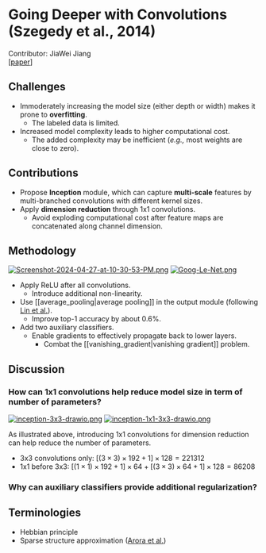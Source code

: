 # Going Deeper with Convolutions (Szegedy et al., 2014)
Contributor: JiaWei Jiang <br>
[[paper](https://wmathor.com/usr/uploads/2020/01/3184187721.pdf)]
## Challenges
* Immoderately increasing the model size (either depth or width) makes it prone to **overfitting**.
	* The labeled data is limited.
* Increased model complexity leads to higher computational cost.
	* The added complexity may be inefficient (*e.g.,* most weights are close to zero).
## Contributions
* Propose **Inception** module, which can capture **multi-scale** features by multi-branched convolutions with different kernel sizes.
* Apply **dimension reduction** through 1x1 convolutions.
	* Avoid exploding computational cost after feature maps are concatenated along channel dimension.
## Methodology
[![Screenshot-2024-04-27-at-10-30-53-PM.png](https://i.postimg.cc/y8Y9QZZk/Screenshot-2024-04-27-at-10-30-53-PM.png)](https://postimg.cc/PP9PNNKj)
[![Goog-Le-Net.png](https://i.postimg.cc/VsWfktnK/Goog-Le-Net.png)](https://postimg.cc/5jjdP6Pz)
* Apply ReLU after all convolutions.
	* Introduce additional non-linearity.
* Use [[average_pooling|average pooling]] in the output module (following [Lin et al.](https://arxiv.org/abs/1312.4400)).
	* Improve top-1 accuracy by about 0.6%.
* Add two auxiliary classifiers.
	* Enable gradients to effectively propagate back to lower layers.
		* Combat the [[vanishing_gradient|vanishing gradient]] problem.
## Discussion 
### How can 1x1 convolutions help reduce model size in term of number of parameters?
[![inception-3x3-drawio.png](https://i.postimg.cc/vBD50XQZ/inception-3x3-drawio.png)](https://postimg.cc/JDVynNDf)
[![inception-1x1-3x3-drawio.png](https://i.postimg.cc/x8MJZ4Bn/inception-1x1-3x3-drawio.png)](https://postimg.cc/xNj1Jt04)

As illustrated above, introducing 1x1 convolutions for dimension reduction can help reduce the number of parameters.
* 3x3 convolutions only: $[(3 \times 3) \times 192 + 1] \times 128 = 221312$ 
* 1x1 before 3x3: $[(1 \times 1) \times 192 + 1] \times 64 + [(3 \times 3) \times 64 + 1] \times 128 = 86208$
### Why can auxiliary classifiers provide additional regularization?

## Terminologies
* Hebbian principle
* Sparse structure approximation ([Arora et al.](https://arxiv.org/pdf/1310.6343))